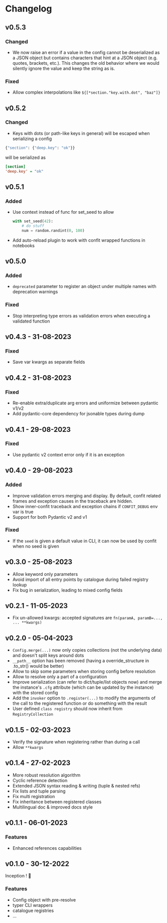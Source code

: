 # Changelog

## v0.5.3

### Changed

- We now raise an error if a value in the config cannot be deserialized as a JSON object but contains characters that hint at a JSON object (e.g. quotes, brackets, etc.). This changes the old behavior where we would silently ignore the value and keep the string as is.

### Fixed

- Allow complex interpolations like `${[*section."key.with.dot", "baz"]}`

## v0.5.2

### Changed

- Keys with dots (or path-like keys in general) will be escaped when serializing a config
```python
{"section": {"deep.key": "ok"}}
```
will be serialized as
```ini
[section]
'deep.key' = "ok"
```

## v0.5.1

### Added

- Use context instead of func for set_seed to allow
  ```python
  with set_seed(42):
      # do stuff
      num = random.randint(0, 100)
  ```
- Add auto-reload plugin to work with confit wrapped functions in notebooks

## v0.5.0

### Added

- `deprecated` parameter to register an object under multiple names with deprecation warnings

### Fixed

- Stop interpreting type errors as validation errors when executing a validated function

## v0.4.3 - 31-08-2023

### Fixed

- Save var kwargs as separate fields

## v0.4.2 - 31-08-2023

### Fixed

- Re-enable extra/duplicate arg errors and uniformize between pydantic v1/v2
- Add pydantic-core dependency for jsonable types during dump

## v0.4.1 - 29-08-2023

### Fixed

- Use pydantic v2 context error only if it is an exception

## v0.4.0 - 29-08-2023

### Added

- Improve validation errors merging and display. By default, confit related frames and exception causes
  in the traceback are hidden.
- Show inner-confit traceback and exception chains if `CONFIT_DEBUG` env var is true
- Support for both Pydantic v2 and v1

### Fixed

- If the `seed` is given a default value in CLI, it can now be used by confit when no seed is given

## v0.3.0 - 25-08-2023

- Allow keyword only parameters
- Avoid import of all entry points by catalogue during failed registry lookup
- Fix bug in serialization, leading to mixed config fields

## v0.2.1 - 11-05-2023

- Fix un-allowed kwargs: accepted signatures are `fn(paramA, paramB=..., ... **kwargs)`


## v0.2.0 - 05-04-2023

- `Config.merge(...)` now only copies collections (not the underlying data) and doesn't split keys around dots
- `__path__` option has been removed (having a override_structure in .to_str() would be better)
- Allow to skip some parameters when storing config before resolution
- Allow to resolve only a part of a configuration
- Improve serialization (can refer to dict/tuple/list objects now) and merge the instance's `.cfg` attribute (which can be updated by the instance) with the stored config
- Add the `invoker` option to `.register(...)` to modify the arguments of the call to the registered function or do something with the result
- User defined `class registry` should now inherit from `RegistryCollection`

## v0.1.5 - 02-03-2023

- Verify the signature when registering rather than during a call
- Allow `**kwargs`

## v0.1.4 - 27-02-2023

- More robust resolution algorithm
- Cyclic reference detection
- Extended JSON syntax reading & writing (tuple & nested refs)
- Fix lists and tuple parsing
- Fix multi registration
- Fix inheritance between registered classes
- Multilingual doc & improved docs style

## v0.1.1 - 06-01-2023

### Features

- Enhanced references capabilities

## v0.1.0 - 30-12-2022

Inception ! :tada:

### Features

- Config object with pre-resolve
- typer CLI wrappers
- catalogue registries
- ...
